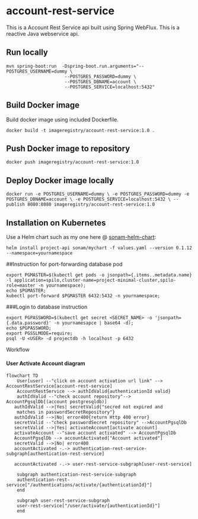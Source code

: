 # account-rest-service

This is a Account Rest Service api built using Spring WebFlux. 
This is a reactive Java webservice api.


## Run locally

```
mvn spring-boot:run  -Dspring-boot.run.arguments="--POSTGRES_USERNAME=dummy \
                      --POSTGRES_PASSWORD=dummy \
                      --POSTGRES_DBNAME=account \
                      --POSTGRES_SERVICE=localhost:5432"
```
 
 
## Build Docker image

Build docker image using included Dockerfile.


`docker build -t imageregistry/account-rest-service:1.0 .` 

## Push Docker image to repository

`docker push imageregistry/account-rest-service:1.0`

## Deploy Docker image locally

`docker run -e POSTGRES_USERNAME=dummy \
 -e POSTGRES_PASSWORD=dummy -e POSTGRES_DBNAME=account \
  -e POSTGRES_SERVICE=localhost:5432 \
 --publish 8080:8080 imageregistry/account-rest-service:1.0`


## Installation on Kubernetes
Use a Helm chart such as my one here @ [sonam-helm-chart](https://github.com/sonamsamdupkhangsar/sonam-helm-chart):

```
helm install project-api sonam/mychart -f values.yaml --version 0.1.12 --namespace=yournamespace
```

##Instruction for port-forwarding database pod
```
export PGMASTER=$(kubectl get pods -o jsonpath={.items..metadata.name} -l application=spilo,cluster-name=project-minimal-cluster,spilo-role=master -n yournamespace); 
echo $PGMASTER;
kubectl port-forward $PGMASTER 6432:5432 -n yournamespace;
```

###Login to database instruction
```
export PGPASSWORD=$(kubectl get secret <SECRET_NAME> -o 'jsonpath={.data.password}' -n yournamesapce | base64 -d);
echo $PGPASSWORD;
export PGSSLMODE=require;
psql -U <USER> -d projectdb -h localhost -p 6432

```

Workflow


#### User Activate Account diagram
```mermaid
flowchart TD
    User[user] --"click on account activation url link" -->  AccountRestService[account-rest-service] 
    AccountRestService --> authIdValid{authenticationId valid}
    authIdValid --"check account repository"--> AccountPgsqlDb[(account postgresqldb)]
   authIdValid -->|Yes| secretValid{"secred not expired and
    matches in passwordSecretRepository"}
   authIdValid -->|No| error400{return Http 400 error}
   secretValid --"check passwordSecret repository" -->AccountPgsqlDb
   secretValid -->|Yes| activateAccount[activate account]
   activateAccount --"save account activated" --> AccountPgsqlDb
   AccountPgsqlDb --> accountActivated["Account activated"]
   secretValid -->|No| error400    
   accountActivated -.-> authentication-rest-service-subgraph[authentication-rest-service]
   
   accountActivated -.-> user-rest-service-subgraph[user-rest-service]
    
    subgraph authentication-rest-service-subgraph
    authentication-rest-service["/authentications/activate/{authenticationId}"]
    end
    
    subgraph user-rest-service-subgraph
    user-rest-service["/user/activate/{authenticationId}"]
    end    
```



